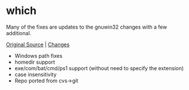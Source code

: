 # which

Many of the fixes are updates to the gnuwin32 changes with a few additional.  

[Original Source](https://carlowood.github.io/which/) | [Changes](https://github.com/mitchcapper/which/compare/c85320980601078bff36cdc2308d3dd5153a1c80...master)

- Windows path fixes
- homedir support
- exe/com/bat/cmd/ps1 support (without need to specify the extension)
- case insensitivity
- Repo ported from cvs->git
